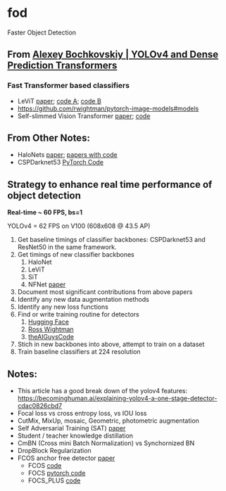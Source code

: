 # fod
Faster Object Detection

## From [Alexey Bochkovskiy | YOLOv4 and Dense Prediction Transformers](https://www.youtube.com/watch?v=nxOzeTmqe3Y)

### Fast Transformer based classifiers

* LeViT [paper](https://arxiv.org/abs/2104.01136);  [code A](https://github.com/facebookresearch/LeViT); [code  B](https://github.com/rwightman/pytorch-image-models/blob/master/timm/models/levit.py)
* https://github.com/rwightman/pytorch-image-models#models
* Self-slimmed Vision Transformer [paper](https://arxiv.org/abs/2111.12624); [code](https://github.com/Sara-Ahmed/SiT)

## From Other Notes:

* HaloNets [paper](https://arxiv.org/abs/2103.12731);  [papers with code](https://paperswithcode.com/paper/scaling-local-self-attention-for-parameter)
* CSPDarknet53 [PyTorch Code](https://rwightman.github.io/pytorch-image-models/models/csp-darknet/) 


## Strategy to enhance real time performance of object detection

**Real-time ~ 60 FPS, bs=1** 

YOLOv4 = 62 FPS on V100 (608x608 @ 43.5 AP)

1. Get baseline timings of classifier backbones: CSPDarknet53 and ResNet50 in the same framework.
2. Get timings of new classifier backbones
   1. HaloNet
   2. LeViT
   3. SiT
   4. NFNet [paper](https://arxiv.org/pdf/2102.06171.pdf)
3. Document most significant contributions from above papers
4. Identify any new data augmentation methods
5. Identify any new loss functions
6. Find or write training routine for detectors
   1. [Hugging Face]()
   2. [Ross Wightman](https://github.com/rwightman/pytorch-image-models)
   3. [theAIGuysCode](https://github.com/theAIGuysCode/tensorflow-yolov4-tflite?ref=morioh.com&utm_source=morioh.com)
7. Stich in new backbones into above, attempt to train on a dataset
8. Train baseline classifiers at 224 resolution


## Notes:
 * This article has a good break down of the yolov4 features: https://becominghuman.ai/explaining-yolov4-a-one-stage-detector-cdac0826cbd7
 * Focal loss vs cross entropy loss, vs IOU loss
 * CutMix, MixUp, mosaic, Geometric, photometric augmentation
 * Self Adversarial Training (SAT) [paper](https://arxiv.org/pdf/1911.06470.pdf)
 * Student / teacher knowledge distillation
 * CmBN (Cross mini Batch Normalization) vs Synchornized BN 
 * DropBlock Regularization
 * FCOS anchor free detector [paper](https://arxiv.org/pdf/2006.09214.pdf)
   - FCOS [code](https://github.com/tianzhi0549/FCOS)
   - FOCS [pytorch code](https://github.com/aim-uofa/AdelaiDet/)
   - FOCS_PLUS [code](https://github.com/yqyao/FCOS_PLUS)
